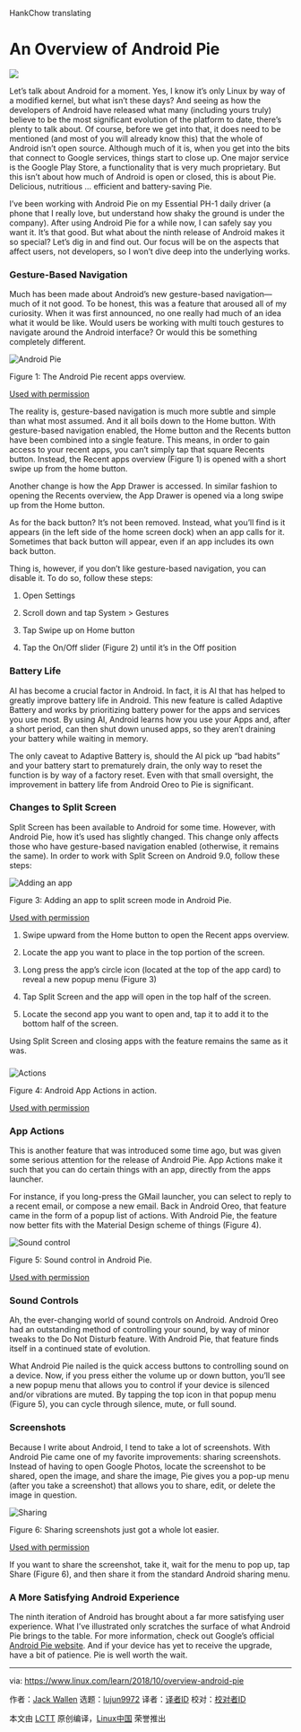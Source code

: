 HankChow translating

An Overview of Android Pie
======

![](https://www.linux.com/sites/lcom/files/styles/rendered_file/public/android-pie.jpg?itok=Sx4rbOWY)

Let’s talk about Android for a moment. Yes, I know it’s only Linux by way of a modified kernel, but what isn’t these days? And seeing as how the developers of Android have released what many (including yours truly) believe to be the most significant evolution of the platform to date, there’s plenty to talk about. Of course, before we get into that, it does need to be mentioned (and most of you will already know this) that the whole of Android isn’t open source. Although much of it is, when you get into the bits that connect to Google services, things start to close up. One major service is the Google Play Store, a functionality that is very much proprietary. But this isn’t about how much of Android is open or closed, this is about Pie.
Delicious, nutritious … efficient and battery-saving Pie.

I’ve been working with Android Pie on my Essential PH-1 daily driver (a phone that I really love, but understand how shaky the ground is under the company). After using Android Pie for a while now, I can safely say you want it. It’s that good. But what about the ninth release of Android makes it so special? Let’s dig in and find out. Our focus will be on the aspects that affect users, not developers, so I won’t dive deep into the underlying works.

### Gesture-Based Navigation

Much has been made about Android’s new gesture-based navigation—much of it not good. To be honest, this was a feature that aroused all of my curiosity. When it was first announced, no one really had much of an idea what it would be like. Would users be working with multi touch gestures to navigate around the Android interface? Or would this be something completely different.


![Android Pie][2]

Figure 1: The Android Pie recent apps overview.

[Used with permission][3]

The reality is, gesture-based navigation is much more subtle and simple than what most assumed. And it all boils down to the Home button. With gesture-based navigation enabled, the Home button and the Recents button have been combined into a single feature. This means, in order to gain access to your recent apps, you can’t simply tap that square Recents button. Instead, the Recent apps overview (Figure 1) is opened with a short swipe up from the home button.

Another change is how the App Drawer is accessed. In similar fashion to opening the Recents overview, the App Drawer is opened via a long swipe up from the Home button.

As for the back button? It’s not been removed. Instead, what you’ll find is it appears (in the left side of the home screen dock) when an app calls for it. Sometimes that back button will appear, even if an app includes its own back button.

Thing is, however, if you don’t like gesture-based navigation, you can disable it. To do so, follow these steps:

  1. Open Settings

  2. Scroll down and tap System > Gestures

  3. Tap Swipe up on Home button

  4. Tap the On/Off slider (Figure 2) until it’s in the Off position




### Battery Life

AI has become a crucial factor in Android. In fact, it is AI that has helped to greatly improve battery life in Android. This new feature is called Adaptive Battery and works by prioritizing battery power for the apps and services you use most. By using AI, Android learns how you use your Apps and, after a short period, can then shut down unused apps, so they aren’t draining your battery while waiting in memory.

The only caveat to Adaptive Battery is, should the AI pick up “bad habits” and your battery start to prematurely drain, the only way to reset the function is by way of a factory reset. Even with that small oversight, the improvement in battery life from Android Oreo to Pie is significant.

### Changes to Split Screen

Split Screen has been available to Android for some time. However, with Android Pie, how it’s used has slightly changed. This change only affects those who have gesture-based navigation enabled (otherwise, it remains the same). In order to work with Split Screen on Android 9.0, follow these steps:

![Adding an app][5]

Figure 3: Adding an app to split screen mode in Android Pie.

[Used with permission][3]

  1. Swipe upward from the Home button to open the Recent apps overview.

  2. Locate the app you want to place in the top portion of the screen.

  3. Long press the app’s circle icon (located at the top of the app card) to reveal a new popup menu (Figure 3)

  4. Tap Split Screen and the app will open in the top half of the screen.

  5. Locate the second app you want to open and, tap it to add it to the bottom half of the screen.




Using Split Screen and closing apps with the feature remains the same as it was.

###

![Actions][7]

Figure 4: Android App Actions in action.

[Used with permission][3]

### App Actions

This is another feature that was introduced some time ago, but was given some serious attention for the release of Android Pie. App Actions make it such that you can do certain things with an app, directly from the apps launcher.

For instance, if you long-press the GMail launcher, you can select to reply to a recent email, or compose a new email. Back in Android Oreo, that feature came in the form of a popup list of actions. With Android Pie, the feature now better fits with the Material Design scheme of things (Figure 4).

![Sound control][9]

Figure 5: Sound control in Android Pie.

[Used with permission][3]

### Sound Controls

Ah, the ever-changing world of sound controls on Android. Android Oreo had an outstanding method of controlling your sound, by way of minor tweaks to the Do Not Disturb feature. With Android Pie, that feature finds itself in a continued state of evolution.

What Android Pie nailed is the quick access buttons to controlling sound on a device. Now, if you press either the volume up or down button, you’ll see a new popup menu that allows you to control if your device is silenced and/or vibrations are muted. By tapping the top icon in that popup menu (Figure 5), you can cycle through silence, mute, or full sound.

### Screenshots

Because I write about Android, I tend to take a lot of screenshots. With Android Pie came one of my favorite improvements: sharing screenshots. Instead of having to open Google Photos, locate the screenshot to be shared, open the image, and share the image, Pie gives you a pop-up menu (after you take a screenshot) that allows you to share, edit, or delete the image in question.

![Sharing ][11]

Figure 6: Sharing screenshots just got a whole lot easier.

[Used with permission][3]

If you want to share the screenshot, take it, wait for the menu to pop up, tap Share (Figure 6), and then share it from the standard Android sharing menu.

### A More Satisfying Android Experience

The ninth iteration of Android has brought about a far more satisfying user experience. What I’ve illustrated only scratches the surface of what Android Pie brings to the table. For more information, check out Google’s official [Android Pie website][12]. And if your device has yet to receive the upgrade, have a bit of patience. Pie is well worth the wait.

--------------------------------------------------------------------------------

via: https://www.linux.com/learn/2018/10/overview-android-pie

作者：[Jack Wallen][a]
选题：[lujun9972][b]
译者：[译者ID](https://github.com/译者ID)
校对：[校对者ID](https://github.com/校对者ID)

本文由 [LCTT](https://github.com/LCTT/TranslateProject) 原创编译，[Linux中国](https://linux.cn/) 荣誉推出

[a]: https://www.linux.com/users/jlwallen
[b]: https://github.com/lujun9972
[1]: /files/images/pie1png
[2]: https://www.linux.com/sites/lcom/files/styles/floated_images/public/pie_1.png?itok=BsSe8kqS (Android Pie)
[3]: /licenses/category/used-permission
[4]: /files/images/pie3png
[5]: https://www.linux.com/sites/lcom/files/styles/floated_images/public/pie_3.png?itok=F-NB1dqI (Adding an app)
[6]: /files/images/pie4png
[7]: https://www.linux.com/sites/lcom/files/styles/floated_images/public/pie_4.png?itok=Ex-NzYSo (Actions)
[8]: /files/images/pie5png
[9]: https://www.linux.com/sites/lcom/files/styles/floated_images/public/pie_5.png?itok=NMW2vIlL (Sound control)
[10]: /files/images/pie6png
[11]: https://www.linux.com/sites/lcom/files/styles/floated_images/public/pie_6.png?itok=7Ik8_4jC (Sharing )
[12]: https://www.android.com/versions/pie-9-0/
